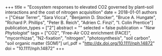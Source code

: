 +++
title = "Ecosystem responses to elevated CO2 governed by plant–soil interactions and the cost of nitrogen acquisition"
date = 2018-01-01
authors = ["César Terrer", "Sara Vicca", "Benjamin D. Stocker", "Bruce A. Hungate", "Richard P. Phillips", "Peter B. Reich", "Adrien C. Finzi", "I. Colin Prentice"]
publication_types = ["2"]
abstract = ""
selected = false
publication = "*New Phytologist*"
tags = ["CO2", "Free-Air CO2 enrichment (FACE)", "mycorrhizas", "N2-fixation", "nitrogen", "photosynthesis", "soil carbon", "soil organic matter (SOM)"]
url_pdf = "http://dx.doi.org/10.1111/nph.14872"
doi = "10.1111/nph.14872"
+++

